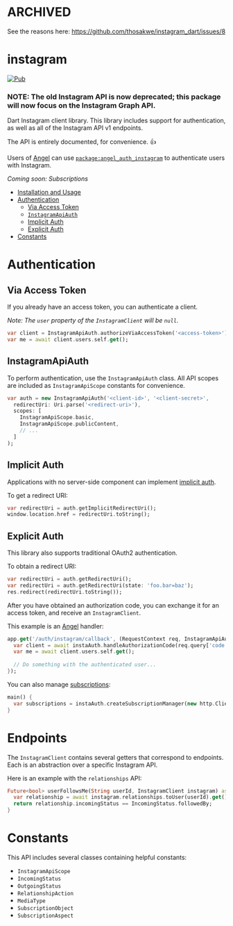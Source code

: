 # ARCHIVED
See the reasons here: https://github.com/thosakwe/instagram_dart/issues/8

# instagram
[![Pub](https://img.shields.io/pub/v/instagram.svg)](https://pub.dartlang.org/packages/instagram)

### NOTE: The old Instagram API is now deprecated; this package will now focus on the Instagram Graph API.

Dart Instagram client library. This library includes support for authentication,
as well as all of the Instagram API v1 endpoints.

The API is entirely documented, for convenience. :+1:

Users of
[Angel](https://angel-dart.github.io)
can use
[`package:angel_auth_instagram`](https://pub.dartlang.org/packages/angel_auth_instagram)
to authenticate users with Instagram.

*Coming soon: Subscriptions*

* [Installation and Usage](#installation-and-usage)
* [Authentication](#authentication)
    * [Via Access Token](#via-access-token)
    * [`InstagramApiAuth`](#instagramapiauth)
    * [Implicit Auth](#implicit-auth)
    * [Explicit Auth](#explicit-auth)
* [Constants](#constants)

# Authentication
## Via Access Token
If you already have an access token, you can authenticate a client.

*Note: The `user` property of the `InstagramClient` will be `null`.*

```dart
var client = InstagramApiAuth.authorizeViaAccessToken('<access-token>');
var me = await client.users.self.get();
```

## InstagramApiAuth
To perform authentication, use the `InstagramApiAuth` class. All API scopes are
included as `InstagramApiScope` constants for convenience.

```dart
var auth = new InstagramApiAuth('<client-id>', '<client-secret>',
  redirectUri: Uri.parse('<redirect-uri>'),
  scopes: [
    InstagramApiScope.basic,
    InstagramApiScope.publicContent,
    // ...
  ]
);
```

## Implicit Auth
Applications with no server-side component can implement
[implicit auth](https://www.instagram.com/developer/authentication/).

To get a redirect URI:

```dart
var redirectUri = auth.getImplicitRedirectUri();
window.location.href = redirectUri.toString();
```

## Explicit Auth
This library also supports traditional OAuth2 authentication.

To obtain a redirect URI:

```dart
var redirectUri = auth.getRedirectUri();
var redirectUri = auth.getRedirectUri(state: 'foo.bar=baz');
res.redirect(redirectUri.toString());
```

After you have obtained an authorization code, you can exchange it for an access token,
and receive an `InstagramClient`.

This example is an
[Angel](https://angel-dart.github.io)
handler:

```dart
app.get('/auth/instagram/callback', (RequestContext req, InstagramApiAuth instaAuth) async {
  var client = await instaAuth.handleAuthorizationCode(req.query['code'], new http.Client());
  var me = await client.users.self.get();
  
  // Do something with the authenticated user...
});
```

You can also manage
[subscriptions](https://www.instagram.com/developer/subscriptions):

```dart
main() {
  var subscriptions = instaAuth.createSubscriptionManager(new http.Client());
}
```

# Endpoints
The `InstagramClient` contains several getters that correspond to endpoints. Each is an abstraction over
a specific Instagram API.

Here is an example with the `relationships` API:

```dart
Future<bool> userFollowsMe(String userId, InstagramClient instagram) async {
  var relationship = await instagram.relationships.toUser(userId).get();
  return relationship.incomingStatus == IncomingStatus.followedBy;
}
```

# Constants
This API includes several classes containing helpful constants:
* `InstagramApiScope`
* `IncomingStatus`
* `OutgoingStatus`
* `RelationshipAction`
* `MediaType`
* `SubscriptionObject`
* `SubscriptionAspect`
